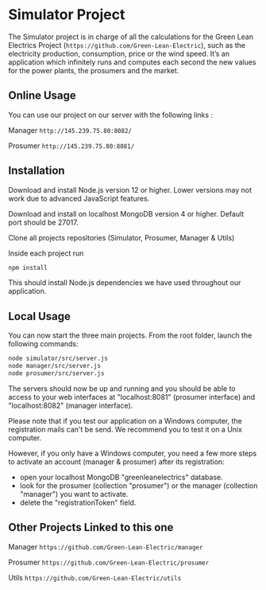 # Simulator Project

The Simulator project is in charge of all the calculations for the Green Lean Electrics Project (```https://github.com/Green-Lean-Electric```), such as the electricity production, consumption, price or the wind speed. It’s an application which infinitely runs and computes each second the new values for the power plants, the prosumers and the market.

## Online Usage

You can use our project on our server with the following links :

Manager ```http://145.239.75.80:8082/```

Prosumer ```http://145.239.75.80:8081/``` 
 
## Installation

Download and install Node.js version 12 or higher. Lower versions may not work due to advanced JavaScript features. 

Download and install on localhost MongoDB version 4 or higher. Default port should be 27017.

Clone all projects repositories (Simulator, Prosumer, Manager & Utils)

Inside each project run 

```bash
npm install
```
This should install Node.js dependencies we have used throughout our application.


## Local Usage

You can now start the three main projects. From the root folder, launch the following commands:


```bash
node simulator/src/server.js
node manager/src/server.js
node prosumer/src/server.js
```

The servers should now be up and running and you should be able to access to your web interfaces at "localhost:8081" (prosumer interface) and "localhost:8082" (manager interface).

Please note that if you test our application on a Windows computer, the registration mails can't be send. We recommend you to test it on a Unix computer. 

However, if you only have a Windows computer, you need a few more steps to activate an account (manager & prosumer) after its registration:

- open your localhost MongoDB "greenleanelectrics" database.
- look for the prosumer (collection "prosumer") or the manager (collection "manager") you want to activate.
- delete the "registrationToken" field.

## Other Projects Linked to this one

Manager ```https://github.com/Green-Lean-Electric/manager```

Prosumer ```https://github.com/Green-Lean-Electric/prosumer```

Utils ```https://github.com/Green-Lean-Electric/utils```

